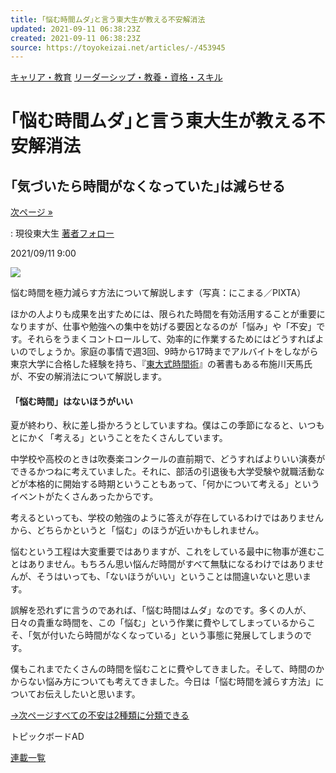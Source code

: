 ```yaml
---
title: ｢悩む時間ムダ｣と言う東大生が教える不安解消法
updated: 2021-09-11 06:38:23Z
created: 2021-09-11 06:38:23Z
source: https://toyokeizai.net/articles/-/453945
---
```


[キャリア・教育](https://toyokeizai.net/list/genre/career-and-education)
[リーダーシップ・教養・資格・スキル](https://toyokeizai.net/category/leadership)

# ｢悩む時間ムダ｣と言う東大生が教える不安解消法

## ｢気づいたら時間がなくなっていた｣は減らせる

 [次ページ »](https://toyokeizai.net/articles/-/453945?page=2)

  : 現役東大生    [著者フォロー](https://id.toyokeizai.net/fm/?author_id=4911&author_name=%E5%B8%83%E6%96%BD%E5%B7%9D+%E5%A4%A9%E9%A6%AC&referer=%2Farticles%2F-%2F453945)

2021/09/11 9:00

![](https://tk.ismcdn.jp/mwimgs/a/b/1140/img_ab93093c0a9cfea7085084c2f0bcc9d5351796.jpg)

悩む時間を極力減らす方法について解説します（写真：にこまる／PIXTA）

ほかの人よりも成果を出すためには、限られた時間を有効活用することが重要になりますが、仕事や勉強への集中を妨げる要因となるのが「悩み」や「不安」です。それらをうまくコントロールして、効率的に作業するためにはどうすればよいのでしょうか。家庭の事情で週3回、9時から17時までアルバイトをしながら東京大学に合格した経験を持ち、『[東大式時間術](https://www.amazon.co.jp/o/ASIN/4594088538/toyokeizaia-22/)』の著書もある布施川天馬氏が、不安の解消法について解説します。

#### 「悩む時間」はないほうがいい

夏が終わり、秋に差し掛かろうとしていますね。僕はこの季節になると、いつもとにかく「考える」ということをたくさんしています。

中学校や高校のときは吹奏楽コンクールの直前期で、どうすればよりいい演奏ができるかつねに考えていました。それに、部活の引退後も大学受験や就職活動などが本格的に開始する時期ということもあって、「何かについて考える」というイベントがたくさんあったからです。

考えるといっても、学校の勉強のように答えが存在しているわけではありませんから、どちらかというと「悩む」のほうが近いかもしれません。

悩むという工程は大変重要ではありますが、これをしている最中に物事が進むことはありません。もちろん思い悩んだ時間がすべて無駄になるわけではありませんが、そうはいっても、「ないほうがいい」ということは間違いないと思います。

誤解を恐れずに言うのであれば、「悩む時間はムダ」なのです。多くの人が、日々の貴重な時間を、この「悩む」という作業に費やしてしまっているからこそ、「気が付いたら時間がなくなっている」という事態に発展してしまうのです。

僕もこれまでたくさんの時間を悩むことに費やしてきました。そして、時間のかからない悩み方についても考えてきました。今日は「悩む時間を減らす方法」についてお伝えしたいと思います。

[→次ページすべての不安は2種類に分類できる](https://toyokeizai.net/articles/-/453945?page=2)

トピックボードAD

[連載一覧](https://toyokeizai.net/list/columns)